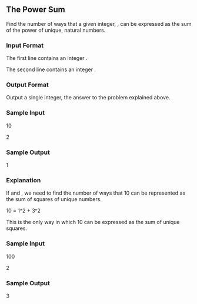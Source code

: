 ## The Power Sum

Find the number of ways that a given integer, , can be expressed as the sum of the  power of unique, natural numbers.

### Input Format

The first line contains an integer . 

The second line contains an integer .

### Output Format

Output a single integer, the answer to the problem explained above.

### Sample Input

10

2

### Sample Output

1

### Explanation

If  and , we need to find the number of ways that 10 can be represented as the sum of squares of unique numbers.

10 = 1^2 + 3^2


This is the only way in which 10 can be expressed as the sum of unique squares.

### Sample Input

100

2

### Sample Output

3

